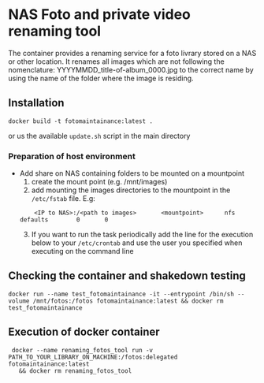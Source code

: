 # NAS Foto and private video renaming tool

The container provides a renaming service for a foto livrary stored on a NAS or other location. It renames all images which are not following the nomenclature: YYYYMMDD_title-of-album_0000.jpg to the correct name by using the name of the folder where the image is residing.

## Installation

```console
docker build -t fotomaintainance:latest .
```

or us the available `update.sh` script in the main directory

### Preparation of host environment

- Add share on NAS containing folders to be mounted on a mountpoint
  1. create the mount point (e.g. /mnt/images)
  2. add mounting the images directories to the mountpoint in the `/etc/fstab` file. E.g:
  ```
      <IP to NAS>:/<path to images>       <mountpoint>      nfs     defaults        0       0
  ```
  3. If you want to run the task periodically add the line for the execution below to your `/etc/crontab` and use the user you specified when executing on the command line

## Checking the container and shakedown testing

```console
docker run --name test_fotomaintainance -it --entrypoint /bin/sh --volume /mnt/fotos:/fotos fotomaintainance:latest && docker rm test_fotomaintainance
```

## Execution of docker container

```console
 docker --name renaming_fotos_tool run -v PATH_TO_YOUR_LIBRARY_ON_MACHINE:/fotos:delegated fotomaintainance:latest 
   && docker rm renaming_fotos_tool
```

